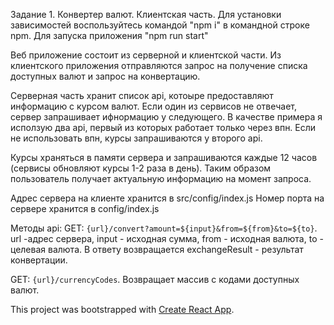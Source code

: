 Задание 1. Конвертер валют. Клиентская часть.
Для установки зависимостей воспользуйтесь командой "npm i" в командной строке npm. Для запуска приложения "npm run start"

Веб приложение состоит из серверной и клиентской части. Из клиентского приложения отправляются запрос на получение списка доступных валют и запрос на конвертацию.

Серверная часть хранит список api, котоыре предоставляют информацию с курсом валют. Если один из сервисов не отвечает, сервер запрашивает ифнормацию у следующего. В качестве примера я исползую два api, первый из которых работает только через впн. Если не использовать впн, курсы запрашиваются у второго api.

Курсы храняться в памяти сервера и запрашиваются каждые 12 часов (сервисы обновляют курсы 1-2 раза в день). Таким образом пользователь получает актуальную информацию на момент запроса. 

Адрес сервера на клиенте хранится в src/config/index.js
Номер порта на сервере хранится в config/index.js

Методы api:
GET: `{url}/convert?amount=${input}&from=${from}&to=${to}`. url -адрес сервера, input - исходная сумма, from - исходная валюта, to - целевая валюта. В ответу возвращается exchangeResult - результат конвертации.

GET: `{url}/currencyCodes`. Возвращает массив с кодами доступных валют. 

This project was bootstrapped with [Create React App](https://github.com/facebook/create-react-app).

 
